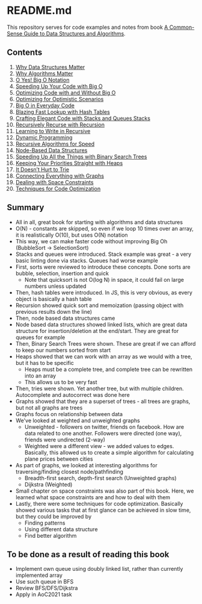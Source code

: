 # README.md

This repository serves for code examples and notes from book [A Common-Sense Guide to Data Structures and Algorithms](https://www.amazon.com/Common-Sense-Guide-Data-Structures-Algorithms/dp/1680502441).  

## Contents
1. [Why Data Structures Matter](01_WhyDataStructuresMatter/README.md)
2. [Why Algorithms Matter](02_WhyAlgorithmsMatter/README.md)
3. [O Yes! Big O Notation](03_BigOh/README.md)
4. [Speeding Up Your Code with Big O](04_SpeedingUpYourCodeWithBigOh/README.md)
5. [Optimizing Code with and Without Big O](05_SpeedingUpYourCodeWithOrWithoutBigOh/README.md)
6. [Optimizing for Optimistic Scenarios](06_OptimizingForOptimisticScenarios/README.md)
7. [Big O in Everyday Code](07_BigOhInEverydayCode/README.md)
8. [Blazing Fast Lookup with Hash Tables](08_BlazingFastLookupWithHashTables/README.md)
9. [Crafting Elegant Code with Stacks and Queues Stacks](09_CraftingElegantCodeWithStacksAndQueues/README.md)
10. [Recursively Recurse with Recursion](10_RecursivelyRecurseWithRecursion/README.md)
11. [Learning to Write in Recursive](11_LearningToWriteInRecursive/README.md)
12. [Dynamic Programming](12_DynamicProgramming/README.md)
13. [Recursive Algorithms for Speed](13_RecursiveAlgorithmsForSpeed/README.md)
14. [Node-Based Data Structures](14_NodeBasedDataStructures/README.md)
15. [Speeding Up All the Things with Binary Search Trees](15_SpeedingUpAllTheThingsWithBST/README.md)
16. [Keeping Your Priorities Straight with Heaps](16_KeepingYourPrioritiesStraightWithHeaps/README.md)
17. [It Doesn’t Hurt to Trie](17_ItDoesntHurtToTrie/README.md)
18. [Connecting Everything with Graphs](18_ConnectingEverythingWithGraphs/README.md)
19. [Dealing with Space Constraints](19_DealingWithSpaceConstraints/README.md)
20. [Techniques for Code Optimization](20_TechniquesForCodeOptimization/README.md)

## Summary
- All in all, great book for starting with algorithms and data structures
- O(N) - constants are skipped, so even if we loop 10 times over an array, it is realistically O(10), but uses O(N) notation
- This way, we can make faster code without improving Big Oh (BubbleSort -> SelectionSort)
- Stacks and queues were introduced. Stack example was great - a very basic linting done via stacks. Queues had worse example
- First, sorts were reviewed to introduce these concepts. Done sorts are bubble, selection, insertion and quick
    - Note that quicksort is not O(log N) in space, it could fail on large numbers unless updated
- Then, hash tables were introduced. In JS, this is very obvious, as every object is basically a hash table
- Recursion showed quick sort and memoization (passing object with previous results down the line)
- Then, node based data structures came
- Node based data structures showed linked lists, which are great data structure for insertion/deletion at the end/start. They are great for queues for example
- Then, Binary Search Trees were shown. These are great if we can afford to keep our numbers sorted from start
- Heaps showed that we can work with an array as we would with a tree, but it has to be specific
    - Heaps must be a complete tree, and complete tree can be rewritten into an array
    - This allows us to be very fast
- Then, tries were shown. Yet another tree, but with multiple children. Autocomplete and autocorrect was done here
- Graphs showed that they are a superset of trees - all trees are graphs, but not all graphs are trees
- Graphs focus on relationship between data
- We've looked at weighted and unweighted graphs
    - Unweighted - followers on twitter, friends on facebook. How are data related to one another. Followers were directed (one way), friends were undirected (2-way)
    - Weighted were a different view - we added values to edges. Basically, this allowed us to create a simple algorithm for calculating plane prices between cities
- As part of graphs, we looked at interesting algorithms for traversing/finding closest node/pathfinding
    - Breadth-first search, depth-first search (Unweighted graphs)
    - Dijkstra (Weighted)
- Small chapter on space constraints was also part of this book. Here, we learned what space constraints are and how to deal with them
- Lastly, there were some techniques for code optimization. Basically showed various tasks that at first glance can be achieved in slow time, but they could be improved by
    - Finding patterns
    - Using different data structure
    - Find better algorithm

## To be done as a result of reading this book
- Implement own queue using doubly linked list, rather than currently implemented array
- Use such queue in BFS
- Review BFS/DFS/Dijkstra
- Apply in AoC2021 task
